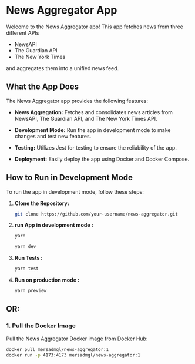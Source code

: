# News Aggregator App

Welcome to the News Aggregator app! This app fetches news from three different APIs
- NewsAPI 
- The Guardian API
- The New York Times 

and aggregates them into a unified news feed.

## What the App Does

The News Aggregator app provides the following features:

- **News Aggregation:** Fetches and consolidates news articles from NewsAPI, The Guardian API, and The New York Times API.

- **Development Mode:** Run the app in development mode to make changes and test new features.

- **Testing:** Utilizes Jest for testing to ensure the reliability of the app.

- **Deployment:** Easily deploy the app using Docker and Docker Compose.

## How to Run in Development Mode

To run the app in development mode, follow these steps:

1. **Clone the Repository:**

   ```bash
   git clone https://github.com/your-username/news-aggregator.git

2. **run App in development mode :**

   ```bash
   yarn 

   yarn dev

3. **Run Tests :**

   ```bash
   yarn test

4. **Run on production mode :**

   ```bash
   yarn preview
## OR:

### 1. Pull the Docker Image

Pull the News Aggregator Docker image from Docker Hub:

```bash
docker pull mersadmgl/news-aggregator:1
docker run -p 4173:4173 mersadmgl/news-aggregator:1
```
